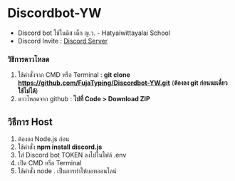 # Discordbot-YW
- Discord bot ใช้ในดิส เด็ก ญ.ว. - Hatyaiwittayalai School
- Discord Invite : [Discord Server](https://discord.gg/fgTFEkJxvE)

### วิธีการดาวโหลด
1. ใช้คำสั่งจาก CMD หรือ Terminal : **git clone https://github.com/FujaTyping/Discordbot-YW.git** (**ต้องลง git ก่อนนะเดี๋ยวใช้ไม่ได้**)
2. ดาวโหลดจาก github : **ไปที่ Code > Download ZIP**

## วิธีการ Host
1. ต้องลง Node.js ก่อน
2. ใช้คำสั่ง **npm install discord.js**
3. ใส่ Discord bot TOKEN ลงไปในไฟล์ .env
4. เปิด CMD หรือ Terminal
5. ใช้คำสั่ง node . เป็นการทำให้บอทออนไลน์
